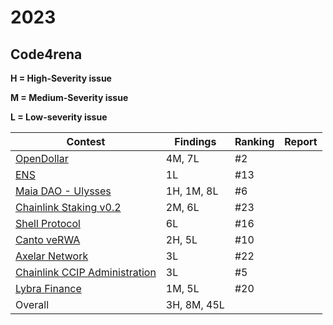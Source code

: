 # 2023

## Code4rena

**H = High-Severity issue**

**M = Medium-Severity issue**

**L = Low-severity issue**

| Contest                                                                                                                                                                      | Findings    | Ranking | Report |
|------------------------------------------------------------------------------------------------------------------------------------------------------------------------------|-------------|---------|--------|
| [OpenDollar](https://code4rena.com/contests/2023-10-open-dollar#top)                                                                                                         | 4M, 7L      | #2      |        |
| [ENS](https://code4rena.com/contests/2023-10-ens#top)                                                                                                                        | 1L          | #13     |        |
| [Maia DAO - Ulysses](https://code4rena.com/contests/2023-09-maia-dao-ulysses#top)                                                                                            | 1H, 1M, 8L  | #6      |        |
| [Chainlink Staking v0.2](https://code4rena.com/contests/2023-08-chainlink-staking-v02#top)                                                                                   | 2M, 6L      | #23     |        |
| [Shell Protocol](https://code4rena.com/contests/2023-08-shell-protocol#top)                                                                                                  | 6L          | #16     |        |
| [Canto veRWA](https://code4rena.com/contests/2023-08-verwa#top)                                                                                                              | 2H, 5L      | #10     |        |
| [Axelar Network](https://code4rena.com/contests/2023-07-axelar-network#top)                                                                                                  | 3L          | #22     |        |
| [Chainlink CCIP Administration](https://code4rena.com/contests/2023-07-chainlink-cross-chain-contract-administration-multi-signature-contract-timelock-and-call-proxies#top) | 3L          | #5      |        |
| [Lybra Finance](https://code4rena.com/contests/2023-06-lybra-finance#top)                                                                                                    | 1M, 5L      | #20     |        |
| Overall                                                                                                                                                                      | 3H, 8M, 45L |         |        |